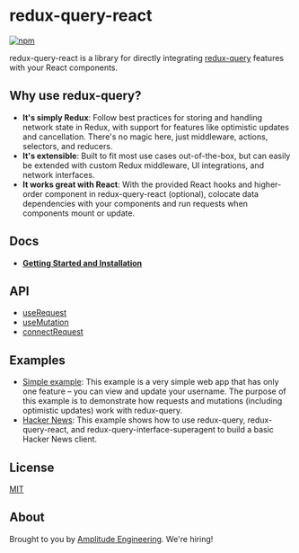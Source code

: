 # redux-query-react

[![npm](https://img.shields.io/npm/v/redux-query-react.svg?style=flat-square)](https://www.npmjs.com/package/redux-query-react)

redux-query-react is a library for directly integrating [redux-query](https://amplitude.github.io/redux-query/) features with your React components.

## Why use redux-query?

- **It's simply Redux**: Follow best practices for storing and handling network state in Redux, with support for features like optimistic updates and cancellation. There's no magic here, just middleware, actions, selectors, and reducers.
- **It's extensible**: Built to fit most use cases out-of-the-box, but can easily be extended with custom Redux middleware, UI integrations, and network interfaces.
- **It works great with React**: With the provided React hooks and higher-order component in redux-query-react (optional), colocate data dependencies with your components and run requests when components mount or update.

## Docs

- **[Getting Started and Installation](https://amplitude.github.io/redux-query/docs/getting-started)**

## API

- [useRequest](https://amplitude.github.io/redux-query/docs/use-request)
- [useMutation](https://amplitude.github.io/redux-query/docs/use-mutation)
- [connectRequest](https://amplitude.github.io/redux-query/docs/connect-request)

## Examples

- [Simple example](https://amplitude.github.io/redux-query/docs/examples/simple): This example is a very simple web app that has only one feature – you can view and update your username. The purpose of this example is to demonstrate how requests and mutations (including optimistic updates) work with redux-query.
- [Hacker News](https://amplitude.github.io/redux-query/docs/examples/hacker-news): This example shows how to use redux-query, redux-query-react, and redux-query-interface-superagent to build a basic Hacker News client.

## License

[MIT](https://github.com/amplitude/redux-query/blob/master/LICENSE)

## About

Brought to you by [Amplitude Engineering](https://amplitude.com/engineering). We're hiring!
